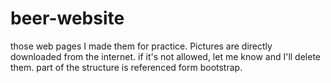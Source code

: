 # beer-website
those web pages I made them for practice.
Pictures are directly downloaded from the internet. if it's not allowed, let me know and I'll delete them.
part of the structure is referenced form bootstrap.
